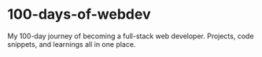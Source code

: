 # 100-days-of-webdev
My 100-day journey of becoming a full-stack web developer. Projects, code snippets, and learnings all in one place.
